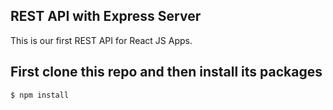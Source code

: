 ## REST API with Express Server

This is our first REST API for React JS Apps.

## First clone this repo and then install its packages 

```console
$ npm install    
```
